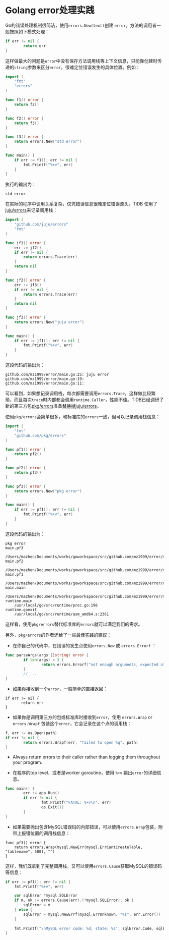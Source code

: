 # Golang error处理实践


Go的错误处理机制很简洁，使用`errors.New(text)`创建 `error`，方法的调用者一般按照如下模式处理：

```go
if err != nil {
        return err
}
```

这样做最大的问题是`error`中没有保存方法调用栈等上下文信息，只能靠创建时传递的`string`参数来区分`error`，很难定位错误发生的具体位置。例如：

```go
import (
	"fmt"
	"errors"
)

func f1() error {
	return f2()
}

func f2() error {
	return f3()
}

func f3() error {
	return errors.New("std error")
}

func main() {
	if err := f1(); err != nil {
		fmt.Printf("%+v", err)
	}
}
```

执行的输出为：

```
std error
```

在实际的程序中调用关系复杂，仅凭错误信息很难定位错误源头。TiDB 使用了[juju/errors](https://github.com/juju/errors)来记录调用栈：

```go
import (
	"github.com/juju/errors"
	"fmt"
)

func jf1() error {
	err := jf2()
	if err != nil {
		return errors.Trace(err)
	}
	return nil
}

func jf2() error {
	err := jf3()
	if err != nil {
		return errors.Trace(err)
	}
	return nil
}

func jf3() error {
	return errors.New("juju error")
}

func main() {
	if err := jf1(); err != nil {
		fmt.Printf("%+v", err)
	}
}
```

这段代码的输出为：

```
github.com/mz1999/error/main.go:25: juju error
github.com/mz1999/error/main.go:19: 
github.com/mz1999/error/main.go:11: 
```

可以看到，如果想记录调用栈，每次都需要调用`errors.Trace`。这样做比较繁琐，而且每次`trace`时内部都会调用`runtime.Caller`，性能不佳。TiDB已经调研了新的第三方包[pkg/errors](https://github.com/pkg/errors)准备[替换掉juju/errors](https://github.com/pingcap/tidb/issues/7125)。

使用`pkg/errors`会简单很多，和标准库的`errors`一致，但可以记录调用栈信息：

```go
import (
	"fmt"
	"github.com/pkg/errors"
)

func pf1() error {
	return pf2()
}

func pf2() error {
	return pf3()
}

func pf3() error {
	return errors.New("pkg error")
}

func main() {
	if err := pf1(); err != nil {
		fmt.Printf("%+v", err)
	}
}
```

这段代码的输出为：

```
pkg error
main.pf3
	/Users/mazhen/Documents/works/goworkspace/src/github.com/mz1999/error/main.go:17
main.pf2
	/Users/mazhen/Documents/works/goworkspace/src/github.com/mz1999/error/main.go:13
main.pf1
	/Users/mazhen/Documents/works/goworkspace/src/github.com/mz1999/error/main.go:9
main.main
	/Users/mazhen/Documents/works/goworkspace/src/github.com/mz1999/error/main.go:21
runtime.main
	/usr/local/go/src/runtime/proc.go:198
runtime.goexit
	/usr/local/go/src/runtime/asm_amd64.s:2361
```

这样看，使用`pkg/errors`替代标准库的`errors`就可以满足我们的需求。

另外，`pkg/errors`的作者还给了一些[最佳实践的建议](https://dave.cheney.net/2016/06/12/stack-traces-and-the-errors-package)：

* 在你自己的代码中，在错误的发生点使用`errors.New` 或 `errors.Errorf` ：

```go
func parseArgs(args []string) error {
        if len(args) < 3 {
                return errors.Errorf("not enough arguments, expected at least 3, got %d", len(args))
        }
        // ...
}
```

* 如果你接收到一个`error`，一般简单的直接返回：

```
if err != nil {
       return err
}
```

* 如果你是调用第三方的包或标准库时接收到`error`，使用 `errors.Wrap` or `errors.Wrapf` 包装这个`error`，它会记录在这个点的调用栈：

```go
f, err := os.Open(path)
if err != nil {
        return errors.Wrapf(err, "failed to open %q", path)
}
```

* Always return errors to their caller rather than logging them throughout your program.

* 在程序的top level，或者是worker goroutine，使用 `%+v` 输出`error`的详细信息。

```go
func main() {
        err := app.Run()
        if err != nil {
                fmt.Printf("FATAL: %+v\n", err)
                os.Exit(1)
        }
}
```

* 如果需要抛出包含MySQL错误码的内部错误，可以使用`errors.Wrap`包装，附带上报错位置的调用栈信息：

```
func pf3() error {
	return errors.Wrap(mysql.NewErr(mysql.ErrCantCreateTable, "tablename", 500), "")
}
```

这样，我们既拿到了完整调用栈，又可以使用`errors.Cause`获取MySQL的错误码等信息：

```go
if err := pf1(); err != nil {
    fmt.Printf("%+v", err)

    var sqlError *mysql.SQLError
    if m, ok := errors.Cause(err).(*mysql.SQLError); ok {
    	sqlError = m
    } else {
    	sqlError = mysql.NewErrf(mysql.ErrUnknown, "%s", err.Error())
    }
    
    fmt.Printf("\nMySQL error code: %d, state: %s", sqlError.Code, sqlError.State)
}
```



